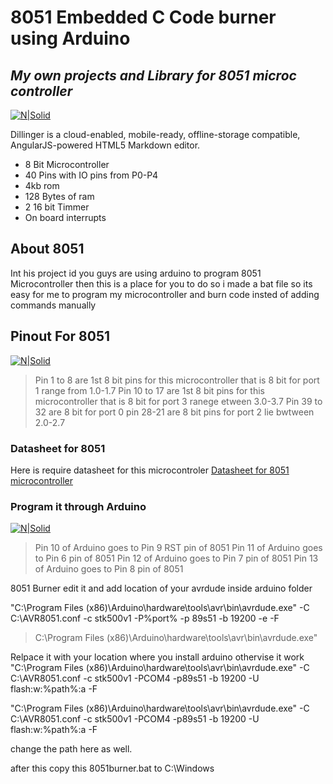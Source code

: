 # 8051 Embedded C  Code burner using Arduino
## _My own projects and Library for 8051 microc controller_

[![N|Solid](https://encrypted-tbn0.gstatic.com/images?q=tbn:ANd9GcQaHKkGq7YMEFBr33Y9NAtJLYDfn75DNsJl9wTlUEHJxvVnJzpiYw-NWo4NwGjO_sxmtWA&usqp=CAU )](https://nodesource.com/products/nsolid)

 
Dillinger is a cloud-enabled, mobile-ready, offline-storage compatible,
AngularJS-powered HTML5 Markdown editor.

- 8 Bit Microcontroller
- 40 Pins with IO pins from P0-P4
- 4kb rom
- 128 Bytes of ram
- 2 16 bit Timmer
- On board interrupts
 
## About 8051
Int his project id you guys are using arduino to program 8051 Microcontroller then this is a place for you to do so  i made a bat file so its easy for me to program my microcontroller and burn code insted of adding commands manually 

 

##  Pinout For 8051  

[![N|Solid](https://www.tutorialspoint.com/microprocessor/images/8051_pin_diagram.jpg)](https://nodesource.com/products/nsolid)
> Pin 1 to 8 are 1st 8 bit pins for this microcontroller that is 8 bit for port 1 range from 1.0-1.7
> Pin 10 to 17 are 1st 8 bit pins for this microcontroller that is 8 bit for port 3 ranege etween 3.0-3.7
> Pin 39 to 32 are 8 bit for port 0 
> pin 28-21 are 8 bit pins for port 2 lie bwtween 2.0-2.7 

### Datasheet for 8051
Here is require datasheet for this microcontroler
[Datasheet for 8051 microcontroller](https://pdf1.alldatasheet.com/datasheet-pdf/view/77367/ATMEL/AT89S51.html)

### Program it through Arduino 
[![N|Solid](https://www.grspy.com/wp-content/uploads/2019/03/8051-arduino_programming-updated.jpg)](https://nodesource.com/products/nsolid)

> Pin 10 of Arduino goes to Pin 9 RST pin of 8051
> Pin 11 of Arduino goes to Pin 6  pin of 8051
> Pin 12 of Arduino goes to Pin 7  pin of 8051
> Pin 13 of Arduino goes to Pin 8  pin of 8051

8051 Burner edit it and add location of your avrdude inside arduino folder 

"C:\Program Files (x86)\Arduino\hardware\tools\avr\bin\avrdude.exe" -C C:\AVR8051.conf -c  stk500v1 -P%port%  -p 89s51 -b  19200 -e  -F

> C:\Program Files (x86)\Arduino\hardware\tools\avr\bin\avrdude.exe"
 
 Relpace it with your location where you install arduino othervise it work
 "C:\Program Files (x86)\Arduino\hardware\tools\avr\bin\avrdude.exe" -C C:\AVR8051.conf -c stk500v1 -PCOM4  -p89s51 -b 19200 -U flash:w:%path%:a -F
 
 "C:\Program Files (x86)\Arduino\hardware\tools\avr\bin\avrdude.exe" -C C:\AVR8051.conf -c stk500v1 -PCOM4  -p89s51 -b 19200 -U flash:w:%path%:a -F
 
 change the path here as well.
 
 after this copy this 8051burner.bat to  C:\Windows
 